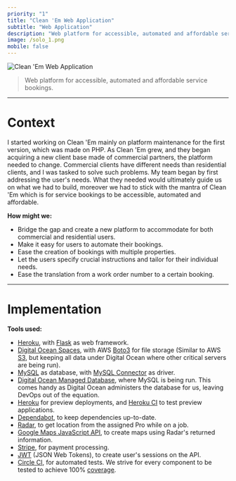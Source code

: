 ```yaml
---
priority: "1"
title: "Clean 'Em Web Application"
subtitle: "Web Application"
description: "Web platform for accessible, automated and affordable service bookings."
image: /solo_1.png
mobile: false
---
```


![Clean 'Em Web Application](/solo_1.png)

> Web platform for accessible, automated and affordable service bookings.

---

# Context

I started working on Clean 'Em mainly on platform maintenance for the first version, which was made on PHP. As Clean 'Em grew, and they began acquiring a new client base made of commercial partners, the platform needed to change. Commercial clients have different needs than residential clients, and I was tasked to solve such problems. My team began by first addressing the user's needs. What they needed would ultimately guide us on what we had to build, moreover we had to stick with the mantra of Clean 'Em which is for service bookings to be accessible, automated and affordable.

**How might we:**

-   Bridge the gap and create a new platform to accommodate for both commercial and residential users.
-   Make it easy for users to automate their bookings.
-   Ease the creation of bookings with multiple properties.
-   Let the users specify crucial instructions and tailor for their individual needs.
-   Ease the translation from a work order number to a certain booking.

---

# Implementation

**Tools used:**

-   [Heroku](https://www.python.org), with [Flask](https://flask.palletsprojects.com/) as web framework.
-   [Digital Ocean Spaces](https://www.digitalocean.com/products/spaces/), with AWS [Boto3](https://boto3.amazonaws.com/v1/documentation/api/latest/index.html) for file storage (Similar to AWS [S3](https://aws.amazon.com/s3/), but keeping all data under Digital Ocean where other critical servers are being run).
-   [MySQL](https://www.mysql.com/) as database, with [MySQL Connector](https://dev.mysql.com/doc/connector-python/en/) as driver.
-   [Digital Ocean Managed Database](https://www.digitalocean.com/products/managed-databases/), where MySQL is being run. This comes handy as Digital Ocean administers the database for us, leaving DevOps out of the equation.
-   [Heroku](https://www.heroku.com) for preview deployments, and [Heroku CI](https://devcenter.heroku.com/articles/heroku-ci) to test preview applications.
-   [Dependabot](https://dependabot.com/), to keep dependencies up-to-date.
-   [Radar](https://radar.io/), to get location from the assigned Pro while on a job.
-   [Google Maps JavaScript API](https://developers.google.com/maps/documentation/javascript/overview), to create maps using Radar's returned information.
-   [Stripe](https://stripe.com/), for payment processing.
-   [JWT](https://jwt.io/) (JSON Web Tokens), to create user's sessions on the API.
-   [Circle CI](https://circleci.com/), for automated tests. We strive for every component to be tested to achieve 100% [coverage](https://coverage.readthedocs.io/en/coverage-5.2/#).

